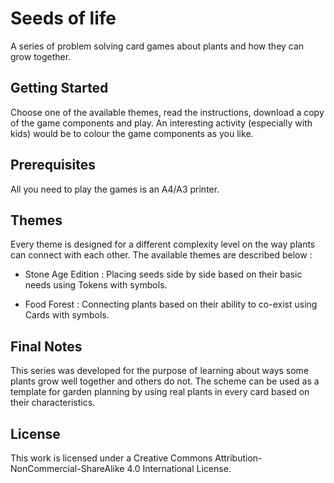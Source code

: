 # Seeds of life
A series of problem solving card games about plants and how they can grow together.

## Getting Started
Choose one of the available themes, read the instructions, download a copy of the game components and play. An interesting activity (especially with kids) would be to colour the game components as you like.

## Prerequisites
All you need to play the games is an A4/A3 printer. 

## Themes
Every theme is designed for a different complexity level on the way plants can connect with each other. The available themes are described below :

+ Stone Age Edition : Placing seeds side by side based on their basic needs using Tokens with symbols.

+ Food Forest : Connecting plants based on their ability to co-exist using Cards with symbols.

## Final Notes
This series was developed for the purpose of learning about ways some plants grow well together and others do not. The scheme can be used as a template for garden planning by using real plants in every card based on their characteristics.

## License
This work is licensed under a Creative Commons Attribution-NonCommercial-ShareAlike 4.0 International License.
